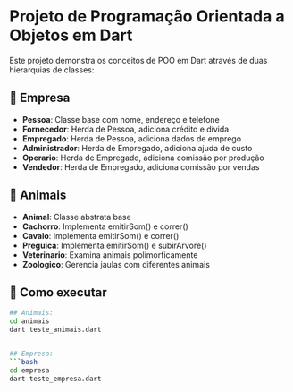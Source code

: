 # Projeto de Programação Orientada a Objetos em Dart

Este projeto demonstra os conceitos de POO em Dart através de duas hierarquias de classes:

## 🏢 Empresa
- **Pessoa**: Classe base com nome, endereço e telefone
- **Fornecedor**: Herda de Pessoa, adiciona crédito e dívida
- **Empregado**: Herda de Pessoa, adiciona dados de emprego
- **Administrador**: Herda de Empregado, adiciona ajuda de custo
- **Operario**: Herda de Empregado, adiciona comissão por produção
- **Vendedor**: Herda de Empregado, adiciona comissão por vendas

## 🐾 Animais
- **Animal**: Classe abstrata base
- **Cachorro**: Implementa emitirSom() e correr()
- **Cavalo**: Implementa emitirSom() e correr()
- **Preguica**: Implementa emitirSom() e subirArvore()
- **Veterinario**: Examina animais polimorficamente
- **Zoologico**: Gerencia jaulas com diferentes animais

## 🚀 Como executar
```bash
## Animais:
cd animais
dart teste_animais.dart


## Empresa:
```bash
cd empresa
dart teste_empresa.dart

